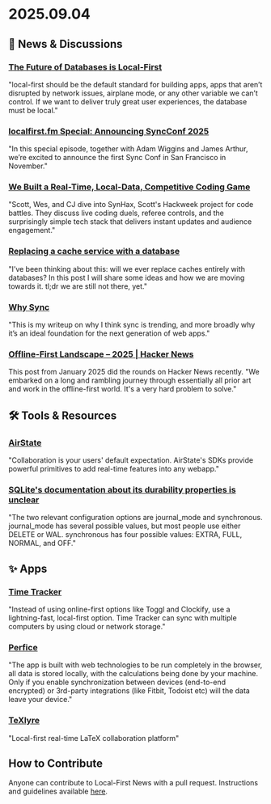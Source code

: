 # 2025.09.04

## 📰 News & Discussions

### [The Future of Databases is Local-First](https://marcobambini.substack.com/p/the-future-of-databases-is-local)
"local-first should be the default standard for building apps, apps that aren’t disrupted by network issues, airplane mode, or any other variable we can’t control. If we want to deliver truly great user experiences, the database must be local."

### [localfirst.fm Special: Announcing SyncConf 2025](https://www.localfirst.fm/s2)
"In this special episode, together with Adam Wiggins and James Arthur, we’re excited to announce the first Sync Conf in San Francisco in November."

### [We Built a Real-Time, Local-Data, Competitive Coding Game](https://www.youtube.com/watch?v=_tHSAKVCJQo)
"Scott, Wes, and CJ dive into SynHax, Scott's Hackweek project for code battles. They discuss live coding duels, referee controls, and the surprisingly simple tech stack that delivers instant updates and audience engagement."

### [Replacing a cache service with a database](https://avi.im/blag/2025/db-cache/)
"I’ve been thinking about this: will we ever replace caches entirely with databases? In this post I will share some ideas and how we are moving towards it. tl;dr we are still not there, yet."

### [Why Sync](https://adamwiggins.com/posts/why-sync/)
"This is my writeup on why I think sync is trending, and more broadly why it’s an ideal foundation for the next generation of web apps."

### [Offline-First Landscape – 2025 | Hacker News](https://news.ycombinator.com/item?id=45066070)
This post from January 2025 did the rounds on Hacker News recently. "We embarked on a long and rambling journey through essentially all prior art and work in the offline-first world. It's a very hard problem to solve."


## 🛠️ Tools & Resources

### [AirState](https://airstate.dev/)
"Collaboration is your users' default expectation. AirState's SDKs provide powerful primitives to add real-time features into any webapp."

### [SQLite's documentation about its durability properties is unclear](https://news.ycombinator.com/item?id=45066999)
"The two relevant configuration options are journal_mode and synchronous. journal_mode has several possible values, but most people use either DELETE or WAL. synchronous has four possible values: EXTRA, FULL, NORMAL, and OFF."


## ✨ Apps

### [Time Tracker](https://flathub.org/apps/com.lynnmichaelmartin.TimeTracker)
"Instead of using online-first options like Toggl and Clockify, use a lightning-fast, local-first option. Time Tracker can sync with multiple computers by using cloud or network storage."

### [Perfice](https://perfice.adoe.dev/)
"The app is built with web technologies to be run completely in the browser, all data is stored locally, with the calculations being done by your machine. Only if you enable synchronization between devices (end-to-end encrypted) or 3rd-party integrations (like Fitbit, Todoist etc) will the data leave your device."

### [TeXlyre](https://texlyre.github.io/)
"Local-first real-time LaTeX collaboration platform"


## How to Contribute
Anyone can contribute to Local-First News with a pull request. Instructions and guidelines available [here](https://github.com/localfirstnews/localfirstnews).
